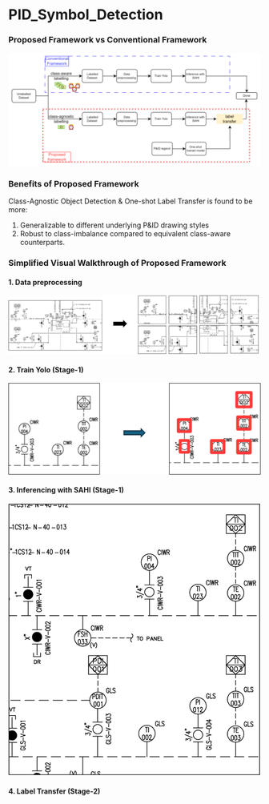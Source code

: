 # PID_Symbol_Detection

### Proposed Framework vs Conventional Framework
<img src="./media/overview2.svg">

### Benefits of Proposed Framework
Class-Agnostic Object Detection & One-shot Label Transfer is found to be more:
1. Generalizable to different underlying P&ID drawing styles
2. Robust to class-imbalance
compared to equivalent class-aware counterparts.

### Simplified Visual Walkthrough of Proposed Framework 

#### 1. Data preprocessing
<img src="./media/overlapping_patches.png" width="500">


#### 2. Train Yolo (Stage-1)
<img src="./media/train_yolo.svg">

#### 3. Inferencing with SAHI (Stage-1)
<img src="./media/sahi_sample.gif">

#### 4. Label Transfer (Stage-2)
